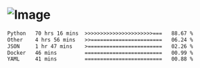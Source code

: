 # ![Image](https://github.com/user-attachments/assets/5f2d2b12-d836-424c-876f-cb0c9a5d9144)

<!--START_SECTION:waka-->

```txt
Python   70 hrs 16 mins  >>>>>>>>>>>>>>>>>>>>>>===   88.67 %
Other    4 hrs 56 mins   >>=======================   06.24 %
JSON     1 hr 47 mins    >========================   02.26 %
Docker   46 mins         =========================   00.99 %
YAML     41 mins         =========================   00.88 %
```

<!--END_SECTION:waka-->
